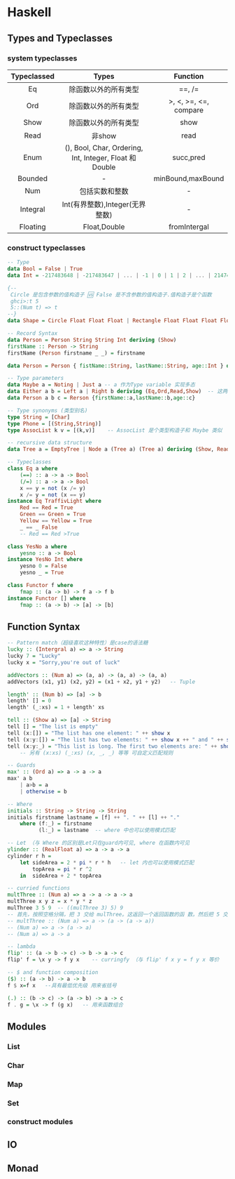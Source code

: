 # Haskell

## Types and Typeclasses

### system typeclasses

| Typeclassed |       Types      |   Function  |
| :---------: |       :---:      |   :---:  |
| Eq | 除函数以外的所有类型 | ==, /=|
| Ord | 除函数以外的所有类型 | >, <, >=, <=, compare |
| Show | 除函数以外的所有类型 | show |
| Read | 非show | read |
| Enum | (), Bool, Char, Ordering, Int, Integer, Float 和 Double | succ,pred |
|Bounded | - | minBound,maxBound |
| Num | 包括实数和整数 | - |
| Integral | Int(有界整数),Integer(无界整数)| - |
| Floating | Float,Double | fromIntergal |

### construct typeclasses

```hs
-- Type
data Bool = False | True
data Int = -217483648 | -217483647 | ... | -1 | 0 | 1 | 2 | ... | 2147483647

{--
 Circle 是包含参数的值构造子 🆚 False 是不含参数的值构造子.值构造子是个函数  
 ghci>:t 5  
 5::(Num t) => t
--}
data Shape = Circle Float Float Float | Rectangle Float Float Float Float deriving (Show)

-- Record Syntax
data Person = Person String String Int deriving (Show)
firstName :: Person -> String
firstName (Person firstname _ _) = firstname

data Person = Person { fistName::String, lastName::String, age::Int } deriving (Show)

-- Type parameters
data Maybe a = Noting | Just a -- a 作为Type variable 实现多态
data Either a b = Left a | Right b deriving (Eq,Ord,Read,Show)  -- 这两个类型的理解有些复杂
data Person a b c = Rerson {firstName::a,lastName::b,age::c}

-- Type synonyms (类型别名)
type String = [Char]
type Phone = [(String,String)]
type AssocList k v = [(k,v)]    -- AssocList 是个类型构造子和 Maybe 类似

-- recursive data structure
data Tree a = EmptyTree | Node a (Tree a) (Tree a) deriving (Show, Read, Eq)

-- Typeclasses
class Eq a where
    (==) :: a -> a -> Bool
    (/=) :: a -> a -> Bool
    x == y = not (x /= y)
    x /= y = not (x == y)
instance Eq TraffivLight where
    Red == Red = True
    Green == Green = True
    Yellow == Yellow = True
    _ == _ False
    -- Red == Red >True

class YesNo a where
    yesno :: a -> Bool
instance YesNo Int where
    yesno 0 = False
    yesno _ = True

class Functor f where
    fmap :: (a -> b) -> f a -> f b
instance Functor [] where
    fmap :: (a -> b) -> [a] -> [b]
```

## Function Syntax

```hs
-- Pattern match（超级喜欢这种特性）是case的语法糖
lucky :: (Intergral a) => a -> String
lucky 7 = "Lucky"
lucky x = "Sorry,you're out of luck"

addVectors :: (Num a) => (a, a) -> (a, a) -> (a, a)
addVectors (x1, y1) (x2, y2) = (x1 + x2, y1 + y2)   -- Tuple

length' :: (Num b) => [a] -> b
length' [] = 0
length' (_:xs) = 1 + length' xs

tell :: (Show a) => [a] -> String
tell [] = "The list is empty"
tell (x:[]) = "The list has one element: " ++ show x
tell (x:y:[]) = "The list has two elements: " ++ show x ++ " and " ++ show y
tell (x:y:_) = "This list is long. The first two elements are: " ++ show x ++ "and" ++ show y
    -- 另有 (x:xs) (_:xs) (x, _, _) 等等 可自定义匹配规则

-- Guards
max' :: (Ord a) => a -> a -> a
max' a b
    | a>b = a
    | otherwise = b

-- Where
initials :: String -> String -> String
initials firstname lastname = [f] ++ ". " ++ [l] ++ "."
    where (f:_) = firstname
          (l:_) = lastname  -- where 中也可以使用模式匹配

-- Let （与 Where 的区别是Let只在guard内可见, where 在函数内可见
ylinder :: (RealFloat a) => a -> a -> a
cylinder r h =
    let sideArea = 2 * pi * r * h   -- let 内也可以使用模式匹配
        topArea = pi * r ^2
    in  sideArea + 2 * topArea

-- curried functions
multThree :: (Num a) => a -> a -> a -> a
multThree x y z = x * y * z
mulThree 3 5 9  -- ((mulThree 3) 5) 9
-- 首先，按照空格分隔，把 3 交给 mulThree。这返回一个返回函数的函 数。然后把 5 交给它，返回一个取一个参数并使之乘以 15 的函数。最后把 9 交给这一函数，返回 135
-- multThree :: (Num a) => a -> (a -> (a -> a))
-- (Num a) => a -> (a -> a)
-- (Num a) => a -> a

-- lambda
flip' :: (a -> b -> c) -> b -> a -> c
flip' f = \x y -> f y x    -- curringfy （与 flip' f x y = f y x 等价

-- $ and function composition
($) :: (a -> b) -> a -> b
f $ x=f x   --具有最低优先级 用来省括号

(.) :: (b -> c) -> (a -> b) -> a -> c
f . g = \x -> f (g x)   -- 用来函数组合
```

## Modules

### List

### Char

### Map

### Set

### construct modules

## IO

## Monad